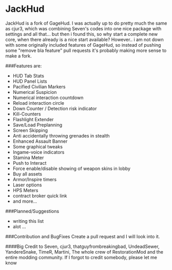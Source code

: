 # JackHud
JackHud is a fork of GageHud.
I was actually up to do pretty much the same as cjur3, which was combining Seven's codes into one nice package with settings and all that... but then i found this, so why start a complete new core, when there already is a nice start available?
However.. i am not down with some originally included features of GageHud, so instead of pushing some "remove bla feature" pull requests it's probably making more sense to make a fork.

###Features are:
* HUD Tab Stats
* HUD Panel Lists
* Pacified Civilian Markers
* Numerical Suspicion
* Numerical interaction countdown
* Reload interaction circle
* Down Counter / Detection risk indicator
* Kill-Counters
* Flashlight Extender
* Save/Load Preplanning
* Screen Skipping
* Anti accidentally throwing grenades in stealth
* Enhanced Assault Banner
* Some graphical tweaks
* Ingame-voice indicators
* Stamina Meter
* Push to Interact
* Force enable/disable showing of weapon skins in lobby
* Buy all assets
* Armor/Inspire timers
* Laser options
* HPS Meters
* contract broker quick link
* and more...

###Planned/Suggestions
* writing this list
* alot ...

###Contribution and BugFixes
Create a pull request and I will look into it.

####Big Credit to Seven, cjur3, thatguyfrombreakingbad, UndeadSewer, YandereSnake, TimeR, Martini, The whole crew of RestorationMod and the entire modding community. If I forgot to credit somebody, please let me know
